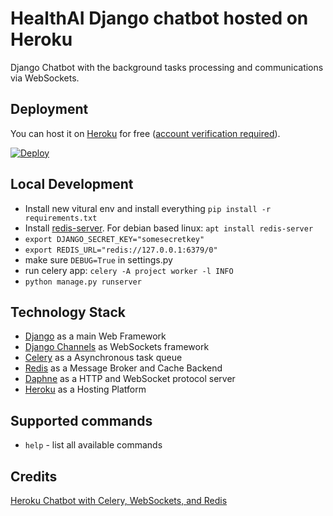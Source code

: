 # HealthAI Django chatbot hosted on Heroku

Django Chatbot with the background tasks processing and communications via WebSockets.

## Deployment
You can host it on [Heroku](https://www.heroku.com) for free ([account verification required](https://devcenter.heroku.com/articles/account-verification)).

[![Deploy](https://www.herokucdn.com/deploy/button.svg)](https://heroku.com/deploy)

## Local Development
 - Install new vitural env and install everything `pip install -r requirements.txt`
 - Install [redis-server](https://redis.io/download). For debian based linux: `apt install redis-server`
 - `export DJANGO_SECRET_KEY="somesecretkey"`
 - `export REDIS_URL="redis://127.0.0.1:6379/0"`
 - make sure `DEBUG=True` in settings.py
 - run celery app: `celery -A project worker -l INFO`
 - `python manage.py runserver`

## Technology Stack
 - [Django](https://www.djangoproject.com/) as a main Web Framework
 - [Django Channels](https://github.com/django/channels) as WebSockets framework     
 - [Celery](http://www.celeryproject.org/) as a Asynchronous task queue
 - [Redis](https://redis.io/) as a Message Broker and Cache Backend   
 - [Daphne](https://github.com/django/daphne) as a HTTP and WebSocket protocol server
 - [Heroku](https://www.heroku.com) as a Hosting Platform


## Supported commands
 - `help` - list all available commands

## Credits
[Heroku Chatbot with Celery, WebSockets, and Redis](https://itnext.io/heroku-chatbot-with-celery-websockets-and-redis-340fcd160f06)

